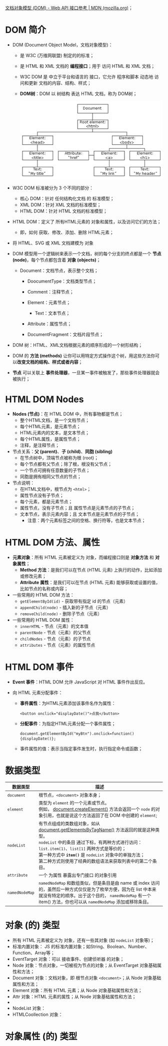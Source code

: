 [文档对象模型 (DOM) - Web API 接口参考 | MDN (mozilla.org)](https://developer.mozilla.org/zh-CN/docs/Web/API/Document_Object_Model)；

# DOM 简介

- DOM (Document Object Model，文档对象模型)：

  - 是 W3C (万维网联盟) 制定的的标准；

  - 是 HTML 和 XML 文档的 **编程接口**；用于 访问 HTML 和 XML 文档；

  - W3C DOM 是 中立于平台和语言的 接口，它允许 程序和脚本 动态地 访问和更新 文档的内容、结构、样式；

  - **DOM树**：DOM 以 树结构 表达 HTML 文档，称为 DOM树；

    ![DOM HTML tree](.image/1.DOM基础/htmltree.gif)

- W3C DOM 标准被分为 3 个不同的部分：

  - 核心 DOM：针对 任何结构化文档 的 标准模型；
  - XML DOM：针对 XML 文档的标准模型；
  - HTML DOM：针对 HTML 文档的标准模型；

- HTML DOM：定义了 所有HTML元素的 对象和属性，以及访问它们的方法；

  - 即，如何 获取、修改、添加、删除 HTML元素；

  





- 将 HTML、SVG 或 XML 文档建模为 对象

- DOM 模型用一个逻辑树来表示一个文档，树的每个分支的终点都是一个 **节点 (node)**，每个节点都包含着 **对象 (objects)**；

  - Document：文档节点，表示整个文档；

    - DoocumentType：文档类型节点；
    - Comment：注释节点；

    - Element：元素节点；
      - Text：文本节点；
    - Attribute：属性节点；
    - DocumentFragment：文档片段节点；

- DOM 树：HTML、XML文档根据元素的顺序形成的一个树形结构；

- DOM 的 **方法 (methods)** 让你可以用特定方式操作这个树，用这些方法你可以**改变文档的结构、样式或者内容**；

- **节点** 可以关联上 **事件处理器**，一旦某一事件被触发了，那些事件处理器就会被执行；



# HTML DOM Nodes

- **Nodes (节点)**：在 HTML DOM 中，所有事物都是节点；
  - 整个HTML文档，是一个文档节点；
  - 每个HTML元素，是元素节点；
  - HTML元素内的文本，是文本节点；
  - 每个HTML属性，是属性节点；
  - 注释，是注释节点；
- 节点关系：**父 (parent)**、**子 (child)**、**同胞 (sibling)**
  - 在节点树中，顶端节点被称为根 (root)；
  - 每个节点都有父节点；除了根，根没有父节点；
  - 一个节点可拥有任意数量的子节点；
  - 同胞是拥有相同父节点的节点；
- 节点说明：
  - 在HTML文档中，根节点为 `<html>`；
  - 属性节点没有子节点；
  - 每个元素，都是元素节点；
  - 属性节点，没有子节点；且 属性节点是元素节点的子节点；
  - 文本节点，表示元素内容；且 文本节点是元素节点的子节点；
    - 注意：两个元素标签之间的空格、换行符等，也是文本节点；



# HTML DOM 方法、属性

- **元素对象**：所有 HTML 元素被定义为 对象，而编程接口则是 **对象方法** 和 **对象属性**；
  - **Method 方法**：是我们可以在节点 (HTML 元素) 上执行的动作，比如添加或修改元素；
  - **Attribute 属性**：是我们可以在节点 (HTML 元素) 能够获取或设置的值，比如节点的名称或内容；
- 一些常用的 HTML DOM 方法：
  - `getElementById(id)` - 获取带有指定 id 的节点（元素）
  - `appendChild(node)` - 插入新的子节点（元素）
  - `removeChild(node)` - 删除子节点（元素）
- 一些常用的 HTML DOM 属性：
  - `innerHTML` - 节点（元素）的文本值
  - `parentNode` - 节点（元素）的父节点
  - `childNodes` - 节点（元素）的子节点
  - `attributes` - 节点（元素）的属性节点



# HTML DOM 事件

- **Event 事件**：HTML DOM 允许 JavaScript 对 HTML 事件作出反应。

- 向 HTML 元素分配事件：

  - **事件属性**：为HTML元素添加该事件名作为属性：

    ```
    <button onclick="displayDate()">点我</button>
    ```

  - **分配事件**：为指定HTML元素分配一个事件属性；

    ```
    document.getElementById("myBtn").onclick=function(){displayDate()};
    ```

  - 事件属性的值：表示当指定事件发生时，执行指定命令或函数；



# 数据类型

| 数据类型       | 描述                                                         |
| -------------- | ------------------------------------------------------------ |
| `document`     | 根节点，`<document>` 对象本身；                              |
| `element`      | 类型为 `element` 的一个元素或节点。<br />例如， [document.createElement()](https://developer.mozilla.org/zh-CN/docs/Web/API/Document/createElement) 方法会返回一个 `node` 的对象引用，也就是说这个方法返回了在 DOM 中创建的 `element`; |
| `nodeList`     | 有节点组成的类数组对象，如从 [document.getElementsByTagName()](https://developer.mozilla.org/zh-CN/docs/Web/API/Document/getElementsByTagName) 方法返回的就是这种类型。<br /> `nodeList` 中的条目 通过下标，有两种方式进行访问：`list.item(1)`、`list[1]` 两种方式是等价的；<br />第一种方式中 **`item()`** 是 `nodeList` 对象中的单独方法；<br />第二种方式则使用了经典的数组语法来获取列表中的第二个条目。 |
| `attribute`    | 一个 为属性 暴露出专门接口 的对象引用                        |
| `namedNodeMap` | `namedNodeMap` 和数组类似，但是条目是由 name 或 index 访问的，虽然后一种方式仅仅是为了枚举方便，因为在 list 中本来就没有特定的顺序。出于这个目的， `namedNodeMap` 有一个 item() 方法，你也可以从 `namedNodeMap` 添加或移除条目。 |



# 对象 (的) 类型

- 所有 HTML 元素被定义为 对象，还有一些其对象 (如 `nodeList` 对象等)；
- 标准内置对象： JS 的标准内置对象；如String、Boolean、Number、Function、Array等；
- EventTarget 对象：可以 接收事件、创建侦听器 的对象；
- Node 对象：节点对象，一切被视为节点的对象；从 EventTarget 对象基础属性和方法；
- Document 对象：文档对象，即 根节点对象 `<document>`；从 Node 对象基础属性和方法；
- Element 对象：所有 HTML 元素；从 Node 对象基础属性和方法；
- Attr 对象：HTML 元素的属性；从 Node 对象基础属性和方法；
- 
- NodeList 对象：
- HTMLCoollection 对象：





# 对象属性 (的) 类型